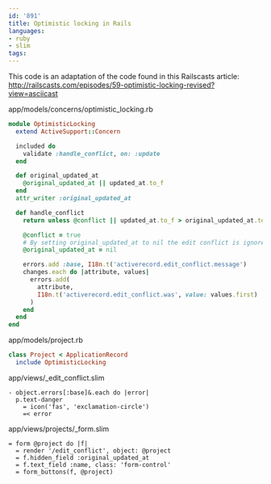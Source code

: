 ```yaml
---
id: '891'
title: Optimistic locking in Rails
languages:
- ruby
- slim
tags:
---
```

This code is an adaptation of the code found in this Railscasts article:
http://railscasts.com/episodes/59-optimistic-locking-revised?view=asciicast

app/models/concerns/optimistic_locking.rb

```ruby
module OptimisticLocking
  extend ActiveSupport::Concern

  included do
    validate :handle_conflict, on: :update
  end

  def original_updated_at
    @original_updated_at || updated_at.to_f
  end
  attr_writer :original_updated_at

  def handle_conflict
    return unless @conflict || updated_at.to_f > original_updated_at.to_f

    @conflict = true
    # By setting original_updated_at to nil the edit conflict is ignored on a second form submit
    @original_updated_at = nil

    errors.add :base, I18n.t('activerecord.edit_conflict.message')
    changes.each do |attribute, values|
      errors.add(
        attribute,
        I18n.t('activerecord.edit_conflict.was', value: values.first)
      )
    end
  end
end
```

app/models/project.rb

```ruby
class Project < ApplicationRecord
  include OptimisticLocking
```


app/views/_edit_conflict.slim

```slim
- object.errors[:base]&.each do |error|
  p.text-danger
    = icon('fas', 'exclamation-circle')
    =< error
```

app/views/projects/_form.slim

```slim
= form @project do |f|
  = render '/edit_conflict', object: @project
  = f.hidden_field :original_updated_at
  = f.text_field :name, class: 'form-control'
  = form_buttons(f, @project)
```
